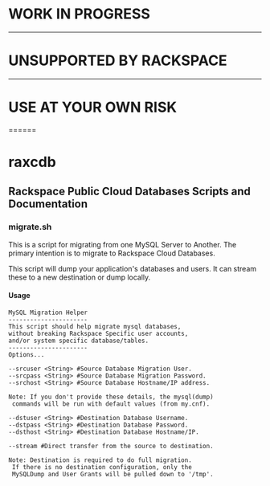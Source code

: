 # WORK IN PROGRESS
------
# UNSUPPORTED BY RACKSPACE
------
# USE AT YOUR OWN RISK
======
# raxcdb
## Rackspace Public Cloud Databases Scripts and Documentation

### migrate.sh
This is a script for migrating from one MySQL Server to Another. 
The primary intention is to migrate to Rackspace Cloud Databases. 

This script will dump your application's databases and users. 
It can stream these to a new destination or dump locally. 

#### Usage
```
MySQL Migration Helper
----------------------
This script should help migrate mysql databases,
without breaking Rackspace Specific user accounts,
and/or system specific database/tables.
----------------------
Options...

--srcuser <String> #Source Database Migration User.
--srcpass <String> #Source Database Migration Password.
--srchost <String> #Source Database Hostname/IP address.

Note: If you don't provide these details, the mysql(dump)
 commands will be run with default values (from my.cnf).

--dstuser <String> #Destination Database Username.
--dstpass <String> #Destination Database Password.
--dsthost <String> #Destination Database Hostname/IP.

--stream #Direct transfer from the source to destination.

Note: Destination is required to do full migration.
 If there is no destination configuration, only the
 MySQLDump and User Grants will be pulled down to '/tmp'.

```

